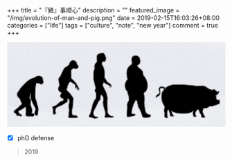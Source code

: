 +++
title = "『猪』事顺心"
description = ""
featured_image = "/img/evolution-of-man-and-pig.png"
date = 2019-02-15T16:03:26+08:00
categories = ["life"]
tags = ["culture", "note", "new year"]
comment = true
+++

![『猪』事顺心](/img/evolution-of-man-and-pig.png)

- [x] phD defense

> 2019
